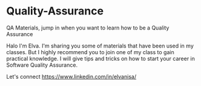 # Quality-Assurance
QA Materials, jump in when you want to learn how to be a Quality Assurance

Halo I'm Elva.
I'm sharing you some of materials that have been used in my classes. 
But I highly recommend you to join one of my class to gain practical knowledge. I will give tips and tricks on how to start your career in Software Quality Assurance.

Let's connect https://www.linkedin.com/in/elvanisa/

